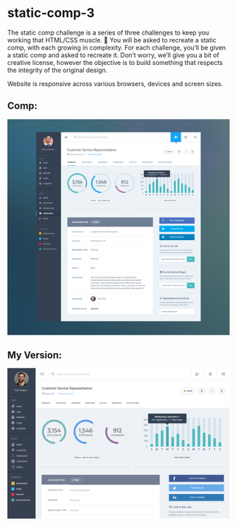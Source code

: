 
# static-comp-3

The static comp challenge is a series of three challenges to keep you working that HTML/CSS muscle. :muscle: You will be asked to recreate a static comp, with each growing in complexity. For each challenge, you’ll be given a static comp and asked to recreate it. Don’t worry, we’ll give you a bit of creative license, however the objective is to build something that respects the integrity of the original design.

Website is responsive across various browsers, devices and screen sizes.


## Comp:

![static-comp-challenge-3](https://github.com/christopherchateau/cc-comp-challenge-3/blob/master/images/static-comp-3-template.png)

## My Version:

![static-comp-challenge-3](https://github.com/christopherchateau/cc-comp-challenge-3/blob/master/images/static-comp-3-screenshot.png)
